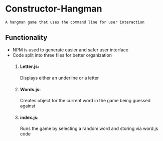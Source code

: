 # Constructor-Hangman   
    A hangman game that uses the command line for user interaction

## Functionality
* NPM is used to generate easier and safer user interface
* Code split into three files for better organization
    1. #### Letter.js: 
        Displays either an underline or a letter

    2. #### Words.js: 
        Creates object for the current word in the game being guessed against

    3. #### index.js: 
        Runs the game by selecting a random word and storing via word.js code